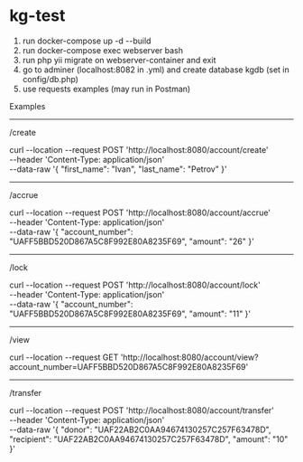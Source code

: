 # kg-test
1. run docker-compose up -d --build
2. run docker-compose exec webserver bash
3. run php yii migrate on webserver-container and exit
4. go to adminer (localhost:8082 in .yml) and create database kgdb (set in config/db.php)
5. use requests examples (may run in Postman)


Examples

----------------------------------------------------------------------------
/create

curl --location --request POST 'http://localhost:8080/account/create' \
--header 'Content-Type: application/json' \
--data-raw '{
    "first_name": "Ivan",
    "last_name": "Petrov"
}'

----------------------------------------------------------------------------
/accrue

curl --location --request POST 'http://localhost:8080/account/accrue' \
--header 'Content-Type: application/json' \
--data-raw '{
    "account_number": "UAFF5BBD520D867A5C8F992E80A8235F69",
    "amount": "26"
}'

----------------------------------------------------------------------------
/lock

curl --location --request POST 'http://localhost:8080/account/lock' \
--header 'Content-Type: application/json' \
--data-raw '{
    "account_number": "UAFF5BBD520D867A5C8F992E80A8235F69",
    "amount": "11"
}'

----------------------------------------------------------------------------
/view

curl --location --request GET 'http://localhost:8080/account/view?account_number=UAFF5BBD520D867A5C8F992E80A8235F69'

----------------------------------------------------------------------------
/transfer

curl --location --request POST 'http://localhost:8080/account/transfer' \
--header 'Content-Type: application/json' \
--data-raw '{
    "donor": "UAF22AB2C0AA94674130257C257F63478D",
    "recipient": "UAF22AB2C0AA94674130257C257F63478D",
    "amount": "10"
}'
